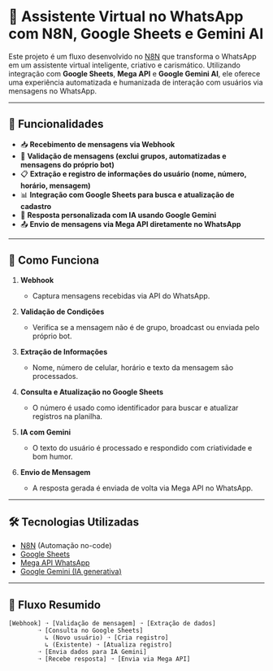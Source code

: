 # 🤖 Assistente Virtual no WhatsApp com N8N, Google Sheets e Gemini AI

Este projeto é um fluxo desenvolvido no [N8N](https://n8n.io/) que transforma o WhatsApp em um assistente virtual inteligente, criativo e carismático. Utilizando integração com **Google Sheets**, **Mega API** e **Google Gemini AI**, ele oferece uma experiência automatizada e humanizada de interação com usuários via mensagens no WhatsApp.

---

## 🚀 Funcionalidades

- 📥 **Recebimento de mensagens via Webhook**
- 🔎 **Validação de mensagens (exclui grupos, automatizadas e mensagens do próprio bot)**
- 📋 **Extração e registro de informações do usuário (nome, número, horário, mensagem)**
- 📊 **Integração com Google Sheets para busca e atualização de cadastro**
- 🤖 **Resposta personalizada com IA usando Google Gemini**
- 📤 **Envio de mensagens via Mega API diretamente no WhatsApp**

---

## 📌 Como Funciona

1. **Webhook**
   - Captura mensagens recebidas via API do WhatsApp.

2. **Validação de Condições**
   - Verifica se a mensagem não é de grupo, broadcast ou enviada pelo próprio bot.

3. **Extração de Informações**
   - Nome, número de celular, horário e texto da mensagem são processados.

4. **Consulta e Atualização no Google Sheets**
   - O número é usado como identificador para buscar e atualizar registros na planilha.

5. **IA com Gemini**
   - O texto do usuário é processado e respondido com criatividade e bom humor.

6. **Envio de Mensagem**
   - A resposta gerada é enviada de volta via Mega API no WhatsApp.

---

## 🛠️ Tecnologias Utilizadas

- [N8N](https://n8n.io/) (Automação no-code)
- [Google Sheets](https://www.google.com/sheets/about/)
- [Mega API WhatsApp](https://megaapi.com.br/)
- [Google Gemini (IA generativa)](https://deepmind.google/technologies/gemini/)

---

## 🧠 Fluxo Resumido

```plaintext
[Webhook] ➝ [Validação de mensagem] ➝ [Extração de dados]
        ➝ [Consulta no Google Sheets]
          ↳ (Novo usuário) ➝ [Cria registro]
          ↳ (Existente) ➝ [Atualiza registro]
        ➝ [Envia dados para IA Gemini]
        ➝ [Recebe resposta] ➝ [Envia via Mega API]
